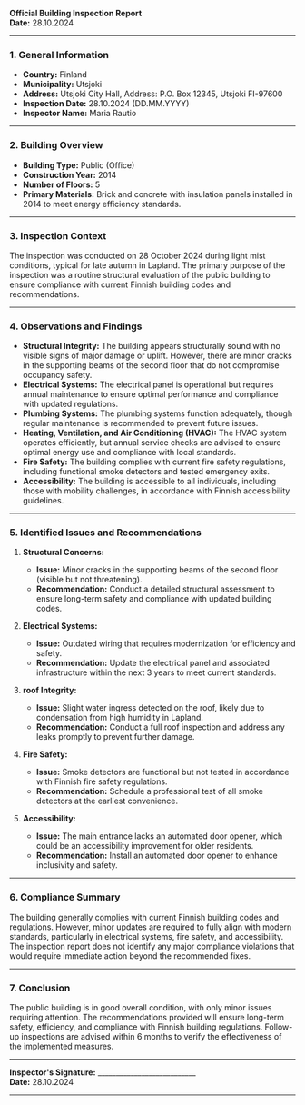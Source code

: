 

**Official Building Inspection Report**  
**Date:** 28.10.2024  

---

### **1. General Information**  
- **Country:** Finland  
- **Municipality:** Utsjoki  
- **Address:** Utsjoki City Hall, Address: P.O. Box 12345, Utsjoki FI-97600  
- **Inspection Date:** 28.10.2024 (DD.MM.YYYY)  
- **Inspector Name:** Maria Rautio  

---

### **2. Building Overview**  
- **Building Type:** Public (Office)  
- **Construction Year:** 2014  
- **Number of Floors:** 5  
- **Primary Materials:** Brick and concrete with insulation panels installed in 2014 to meet energy efficiency standards.  

---

### **3. Inspection Context**  
The inspection was conducted on 28 October 2024 during light mist conditions, typical for late autumn in Lapland. The primary purpose of the inspection was a routine structural evaluation of the public building to ensure compliance with current Finnish building codes and recommendations.  

---

### **4. Observations and Findings**  
- **Structural Integrity:** The building appears structurally sound with no visible signs of major damage or uplift. However, there are minor cracks in the supporting beams of the second floor that do not compromise occupancy safety.  
- **Electrical Systems:** The electrical panel is operational but requires annual maintenance to ensure optimal performance and compliance with updated regulations.  
- **Plumbing Systems:** The plumbing systems function adequately, though regular maintenance is recommended to prevent future issues.  
- **Heating, Ventilation, and Air Conditioning (HVAC):** The HVAC system operates efficiently, but annual service checks are advised to ensure optimal energy use and compliance with local standards.  
- **Fire Safety:** The building complies with current fire safety regulations, including functional smoke detectors and tested emergency exits.  
- **Accessibility:** The building is accessible to all individuals, including those with mobility challenges, in accordance with Finnish accessibility guidelines.  

---

### **5. Identified Issues and Recommendations**  
1. **Structural Concerns:**  
   - **Issue:** Minor cracks in the supporting beams of the second floor (visible but not threatening).  
   - **Recommendation:** Conduct a detailed structural assessment to ensure long-term safety and compliance with updated building codes.  

2. **Electrical Systems:**  
   - **Issue:** Outdated wiring that requires modernization for efficiency and safety.  
   - **Recommendation:** Update the electrical panel and associated infrastructure within the next 3 years to meet current standards.  

3. **roof Integrity:**  
   - **Issue:** Slight water ingress detected on the roof, likely due to condensation from high humidity in Lapland.  
   - **Recommendation:** Conduct a full roof inspection and address any leaks promptly to prevent further damage.  

4. **Fire Safety:**  
   - **Issue:** Smoke detectors are functional but not tested in accordance with Finnish fire safety regulations.  
   - **Recommendation:** Schedule a professional test of all smoke detectors at the earliest convenience.  

5. **Accessibility:**  
   - **Issue:** The main entrance lacks an automated door opener, which could be an accessibility improvement for older residents.  
   - **Recommendation:** Install an automated door opener to enhance inclusivity and safety.  

---

### **6. Compliance Summary**  
The building generally complies with current Finnish building codes and regulations. However, minor updates are required to fully align with modern standards, particularly in electrical systems, fire safety, and accessibility. The inspection report does not identify any major compliance violations that would require immediate action beyond the recommended fixes.  

---

### **7. Conclusion**  
The public building is in good overall condition, with only minor issues requiring attention. The recommendations provided will ensure long-term safety, efficiency, and compliance with Finnish building regulations. Follow-up inspections are advised within 6 months to verify the effectiveness of the implemented measures.  

---  
**Inspector's Signature:** ___________________________  
**Date:** 28.10.2024  

---